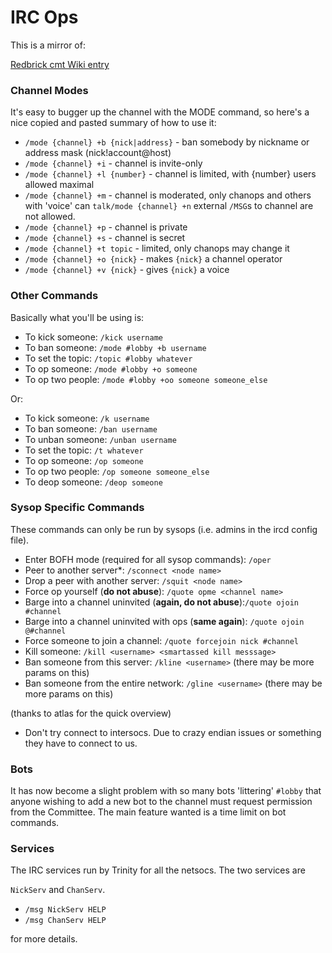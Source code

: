 # IRC Ops

This is a mirror of:

[Redbrick cmt Wiki entry](https://www.redbrick.dcu.ie/cmt/wiki/index.php?title=IRC_Op_Guide)

### Channel Modes

It's easy to bugger up the channel with the MODE command, so here's a nice copied and pasted summary of how to use it:

- `/mode {channel} +b {nick|address}` - ban somebody by nickname or address mask (nick!account@host)
- `/mode {channel} +i` - channel is invite-only
- `/mode {channel} +l {number}` - channel is limited, with {number} users allowed maximal
- `/mode {channel} +m` - channel is moderated, only chanops and others with 'voice' can `talk/mode {channel} +n` external `/MSG`s to channel are not allowed.
- `/mode {channel} +p` - channel is private
- `/mode {channel} +s` - channel is secret
- `/mode {channel} +t topic` - limited, only chanops may change it
- `/mode {channel} +o {nick}` - makes `{nick}` a channel operator
- `/mode {channel} +v {nick}` - gives `{nick}` a voice

### Other Commands

Basically what you'll be using is:

- To kick someone: `/kick username`
- To ban someone: `/mode #lobby +b username`
- To set the topic: `/topic #lobby whatever`
- To op someone: `/mode #lobby +o someone`
- To op two people: `/mode #lobby +oo someone someone_else`

Or:

- To kick someone: `/k username`
- To ban someone: `/ban username`
- To unban someone: `/unban username`
- To set the topic: `/t whatever`
- To op someone: `/op someone`
- To op two people: `/op someone someone_else`
- To deop someone: `/deop someone`

### Sysop Specific Commands

These commands can only be run by sysops (i.e. admins in the ircd config file).

- Enter BOFH mode (required for all sysop commands): `/oper`
- Peer to another server\*: `/sconnect <node name>`
- Drop a peer with another server: `/squit <node name>`
- Force op yourself (**do not abuse**): `/quote opme <channel name>`
- Barge into a channel uninvited (**again, do not abuse**):`/quote ojoin #channel`
- Barge into a channel uninvited with ops (**same again**): `/quote ojoin @#channel`
- Force someone to join a channel: `/quote forcejoin nick #channel`
- Kill someone: `/kill <username> <smartassed kill messsage>`
- Ban someone from this server: `/kline <username>` (there may be more params on this)
- Ban someone from the entire network: `/gline <username>` (there may be more params on this)

(thanks to atlas for the quick overview)

- Don't try connect to intersocs. Due to crazy endian issues or something they have to connect to us.

### Bots

It has now become a slight problem with so many bots 'littering' `#lobby` that anyone wishing to add a new bot to the channel must request permission from the Committee. The main feature wanted is a time limit on bot commands.

### Services

The IRC services run by Trinity for all the netsocs. The two services are

`NickServ` and `ChanServ`.

- `/msg NickServ HELP`
- `/msg ChanServ HELP`

for more details.
